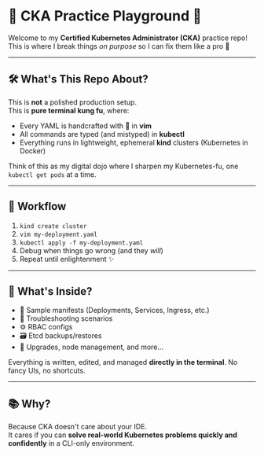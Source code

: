 # 🧪 CKA Practice Playground 🧠

Welcome to my **Certified Kubernetes Administrator (CKA)** practice repo!  
This is where I break things *on purpose* so I can fix them like a pro 💪

---

## 🛠️ What's This Repo About?

This is **not** a polished production setup.  
This is **pure terminal kung fu**, where:

- Every YAML is handcrafted with 💚 in **vim**
- All commands are typed (and mistyped) in **kubectl**
- Everything runs in lightweight, ephemeral **kind** clusters (Kubernetes in Docker)

Think of this as my digital dojo where I sharpen my Kubernetes-fu, one `kubectl get pods` at a time.

---

## 🔁 Workflow

1. `kind create cluster`
2. `vim my-deployment.yaml`
3. `kubectl apply -f my-deployment.yaml`
4. Debug when things go wrong (and they *will*)
5. Repeat until enlightenment ✨

---

## 📂 What's Inside?

- 🧾 Sample manifests (Deployments, Services, Ingress, etc.)
- 🔧 Troubleshooting scenarios
- ⚙️ RBAC configs
- 🗃️ Etcd backups/restores
- 🔄 Upgrades, node management, and more...

Everything is written, edited, and managed **directly in the terminal**. No fancy UIs, no shortcuts.

---

## 📚 Why?

Because CKA doesn't care about your IDE.  
It cares if you can **solve real-world Kubernetes problems quickly and confidently** in a CLI-only environment.


